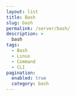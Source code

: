```yaml
---
layout: list
title: Bash
slug: bash
permalink: /server/bash/
description: >
  bash
tags:
  - Bash
  - Linux
  - Command
  - CLI
pagination:
  enabled: true
  category: bash
---
```

